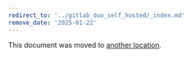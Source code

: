 ```yaml
---
redirect_to: '../gitlab_duo_self_hosted/_index.md'
remove_date: '2025-01-22'
---
```


<!-- markdownlint-disable -->

This document was moved to [another location](../gitlab_duo_self_hosted/_index.md).

<!-- This redirect file can be deleted after <2025-01-22>. -->
<!-- Redirects that point to other docs in the same project expire in three months. -->
<!-- Redirects that point to docs in a different project or site (link is not relative and starts with `https:`) expire in one year. -->
<!-- Before deletion, see: https://docs.gitlab.com/ee/development/documentation/redirects.html -->
